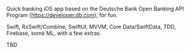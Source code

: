 Quick banking iOS app based on the Deutsche Bank Open Banking API Program (https://developer.db.com), for fun.

Swift, RxSwift/Combine, SwiftUI, MVVM, Core Data/SwiftData, TDD, Firebase, some ML, with a few extras.

TBD
